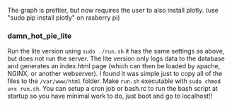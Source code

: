 

The graph is prettier, but now requires the user to also install plotly. (use "sudo pip install plotly" on rasberry pi)

### damn_hot_pie_lite
Run the lite version using `sudo ./run.sh`
it has the same settings as above, but does not run the server.
The lite version only logs data to the database and generates an index.html page (which can then be loaded by apache, NGINX, or another webserver). I found it was simple just to copy all of the files to the `/var/www/html` folder. Make `run.sh` executable with `sudo chmod u+x run.sh`. You can setup a cron job or bash.rc to run the bash script at startup so you have minimal work to do, just boot and go to localhost!! 


